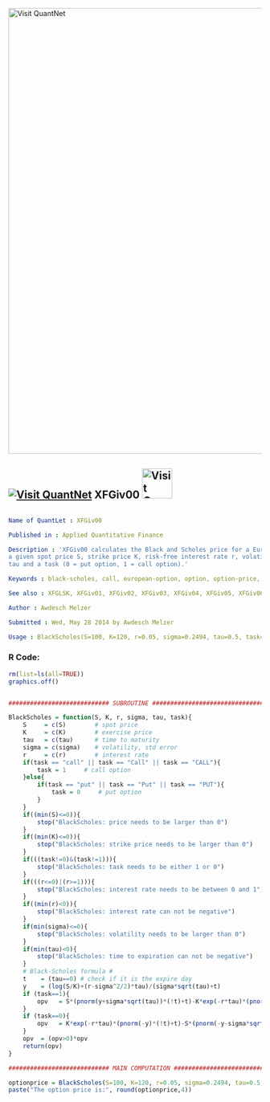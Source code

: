 
[<img src="https://github.com/QuantLet/Styleguide-and-FAQ/blob/master/pictures/banner.png" width="888" alt="Visit QuantNet">](http://quantlet.de/)

## [<img src="https://github.com/QuantLet/Styleguide-and-FAQ/blob/master/pictures/qloqo.png" alt="Visit QuantNet">](http://quantlet.de/) **XFGiv00** [<img src="https://github.com/QuantLet/Styleguide-and-FAQ/blob/master/pictures/QN2.png" width="60" alt="Visit QuantNet 2.0">](http://quantlet.de/)

```yaml

Name of QuantLet : XFGiv00

Published in : Applied Quantitative Finance

Description : 'XFGiv00 calculates the Black and Scholes price for a European call or put option for
a given spot price S, strike price K, risk-free interest rate r, volatility sigma, time to maturity
tau and a task (0 = put option, 1 = call option).'

Keywords : black-scholes, call, european-option, option, option-price, put

See also : XFGLSK, XFGiv01, XFGiv02, XFGiv03, XFGiv04, XFGiv05, XFGiv06

Author : Awdesch Melzer

Submitted : Wed, May 28 2014 by Awdesch Melzer

Usage : BlackScholes(S=100, K=120, r=0.05, sigma=0.2494, tau=0.5, task=1)

```


### R Code:
```r
rm(list=ls(all=TRUE))
graphics.off()


############################ SUBROUTINE ################################

BlackScholes = function(S, K, r, sigma, tau, task){
    S     = c(S)        # spot price
    K     = c(K)        # exercise price
    tau   = c(tau)      # time to maturity
    sigma = c(sigma)    # volatility, std error
    r     = c(r)        # interest rate  
    if(task == "call" || task == "Call" || task == "CALL"){
        task = 1     # call option
    }else{
        if(task == "put" || task == "Put" || task == "PUT"){
            task = 0     # put option
        }
    }  
    if((min(S)<=0)){
        stop("BlackScholes: price needs to be larger than 0")
    }
    if((min(K)<=0)){
        stop("BlackScholes: strike price needs to be larger than 0")
    }
    if(((task!=0)&(task!=1))){
        stop("BlackScholes: task needs to be either 1 or 0")
    }
    if(((r<=0)|(r>=1))){
        stop("BlackScholes: interest rate needs to be between 0 and 1")
    }
    if((min(r)<0)){
        stop("BlackScholes: interest rate can not be negative")
    }
    if(min(sigma)<=0){
        stop("BlackScholes: volatility needs to be larger than 0")	
    }  
    if(min(tau)<0){
        stop("BlackScholes: time to expiration can not be negative")	
    }
    # Black-Scholes formula #
    t    = (tau==0) # check if it is the expire day   							
    y    = (log(S/K)+(r-sigma^2/2)*tau)/(sigma*sqrt(tau)+t)
    if (task==1){
        opv   = S*(pnorm(y+sigma*sqrt(tau))*(!t)+t)-K*exp(-r*tau)*(pnorm(y)*(!t)+t)
    } 
    if (task==0){
        opv   = K*exp(-r*tau)*(pnorm(-y)*(!t)+t)-S*(pnorm(-y-sigma*sqrt(tau))*(!t)+t)
    }
    opv  = (opv>0)*opv
    return(opv)	
}

############################ MAIN COMPUTATION ##############################

optionprice = BlackScholes(S=100, K=120, r=0.05, sigma=0.2494, tau=0.5, task=1) # Call option
paste("The option price is:", round(optionprice,4))



```
